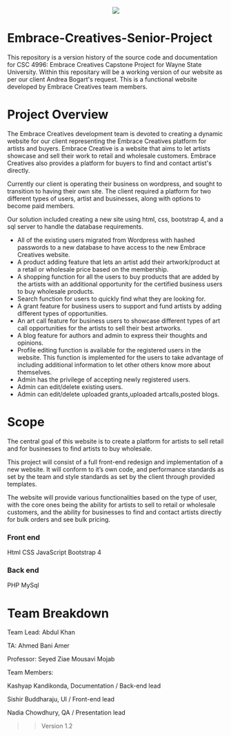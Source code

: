 <p align="center"> <img src="https://github.com/Sishir9624/Embrace-Creatives-Senior-Project/blob/master/img/EC_logo-Black.png" height = auto></p>

# Embrace-Creatives-Senior-Project
This repository is a version history of the source code and documentation for CSC 4996: Embrace Creatives Capstone Project for Wayne State University. Within this repositary will be a working version of our website as per our client Andrea Bogart's request. This is a functional website developed by Embrace Creatives team members. 

# Project Overview
The Embrace Creatives development team is devoted to creating a dynamic website for our client representing the Embrace Creatives platform for artists and buyers. Embrace Creative is a website that aims to let artists showcase and sell their work to retail and wholesale customers. Embrace Creatives also provides a platform for buyers to find and contact artist's directly. 

Currently our client is operating their business on wordpress, and sought to transition to having their own site. The client required a platform for two different types of users, artist and businesses, along with options to become paid members.

Our solution included creating a new site using html, css, bootstrap 4, and a sql server to handle the database requirements.
<ul>
  <li>All of the existing users migrated from Wordpress with hashed passwords to a new database to have access to the new Embrace Creatives website.</li>
  <li>A product adding feature that lets an artist add their artwork/product at a retail or wholesale price based on the membership.
</li>
  <li> A shopping function for all the users to buy products that are added by the artists with an additional opportunity for the certified business users to buy wholesale products.</li>
  <li>Search function for users to quickly find what they are looking for.</li>
   <li>A grant feature for business users to support and fund artists by adding different types of opportunities.</li> 
   <li>An art call feature for business users to showcase different types of art call opportunities for the artists to sell their best artworks.</li>
  <li> A blog feature for authors and admin to express their thoughts and opinions.</li>
    <li> Profile editing function is available for the registered users in the website. This function is implemented for the users to take advantage of including additional information to let other others know more about themselves.</li>
  <li> Admin has the privilege of accepting newly registered users.</li>
  <li> Admin can edit/delete existing users. </li>
  <li> Admin can edit/delete uploaded grants,uploaded artcalls,posted blogs. </li>
  </ul>

# Scope
The central goal of this website is to create a platform for artists to sell retail and for businesses to find artists to buy wholesale.

This project will consist of a full front-end redesign and implementation of a new website. It will conform to it’s own code, and performance standards as set by the team and style standards as set by the client through provided templates.

The website will provide various functionalities based on the type of user, with the core ones being the ability for artists to sell to retail or wholesale customers, and the ability for businesses to find and contact artists directly for bulk orders and see bulk pricing.

### Front end
Html
CSS
JavaScript
Bootstrap 4

### Back end
PHP
MySql

# Team Breakdown

Team Lead: Abdul Khan

TA: Ahmed Bani Amer

Professor: Seyed Ziae Mousavi Mojab

Team Members: 

Kashyap Kandikonda, Documentation / Back-end lead

Sishir Buddharaju, UI / Front-end lead

Nadia Chowdhury, QA / Presentation lead

>> Version 1.2
